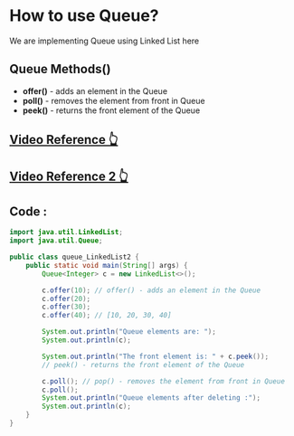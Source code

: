 # How to use Queue?
We are implementing Queue using Linked List here

## Queue Methods()
- **offer()** - adds an element in the Queue
- **poll()** - removes the element from front in Queue
- **peek()** - returns the front element of the Queue

## [Video Reference 👆](https://www.youtube.com/watch?v=gC0nghFzLvo&list=PLH9iLcrNpXtQYQiudzpZpGw0mptHc06Su&index=30)
## [Video Reference 2 👆](https://www.youtube.com/watch?v=rzA7UJ-hQn4&t=552s)

## Code :

```java
import java.util.LinkedList;
import java.util.Queue;

public class queue_LinkedList2 {
    public static void main(String[] args) {
        Queue<Integer> c = new LinkedList<>();

        c.offer(10); // offer() - adds an element in the Queue
        c.offer(20);
        c.offer(30);
        c.offer(40); // [10, 20, 30, 40]

        System.out.println("Queue elements are: ");
        System.out.println(c);

        System.out.println("The front element is: " + c.peek());
        // peek() - returns the front element of the Queue

        c.poll(); // pop() - removes the element from front in Queue
        c.poll();
        System.out.println("Queue elements after deleting :");
        System.out.println(c);
    }
}

```